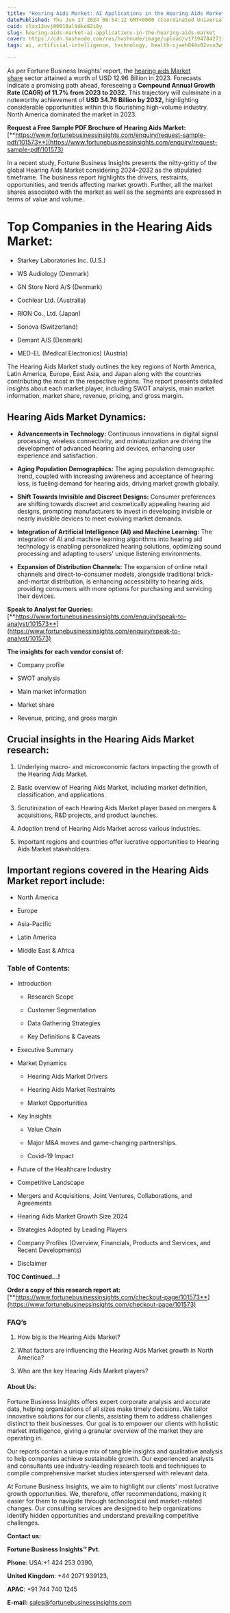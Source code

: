 ```yaml
---
title: "Hearing Aids Market: AI Applications in the Hearing Aids Market"
datePublished: Thu Jun 27 2024 08:54:12 GMT+0000 (Coordinated Universal Time)
cuid: clxx12ovj00010al9dko82i0y
slug: hearing-aids-market-ai-applications-in-the-hearing-aids-market
cover: https://cdn.hashnode.com/res/hashnode/image/upload/v1719478427110/fc7d208c-6e81-4f50-a5bf-435cb891bffa.png
tags: ai, artificial-intelligence, technology, health-cjaeh844x02vvo3wtj5r2s75q, healthcare, hearing-aids-market

---
```


As per Fortune Business Insights’ report, the [hearing aids Market share](https://www.fortunebusinessinsights.com/industry-reports/hearing-aids-market-101573) sector attained a worth of USD 12.96 Billion in 2023. Forecasts indicate a promising path ahead, foreseeing a **Compound Annual Growth Rate (CAGR) of 11.7% from 2023 to 2032.** This trajectory will culminate in a noteworthy achievement of **USD 34.76 Billion by 2032,** highlighting considerable opportunities within this flourishing high-volume industry. North America dominated the market in 2023.

**Request a Free Sample PDF Brochure of Hearing Aids Market:** [**https://www.fortunebusinessinsights.com/enquiry/request-sample-pdf/101573**](https://www.fortunebusinessinsights.com/enquiry/request-sample-pdf/101573)

In a recent study, Fortune Business Insights presents the nitty-gritty of the global Hearing Aids Market considering 2024–2032 as the stipulated timeframe. The business report highlights the drivers, restraints, opportunities, and trends affecting market growth. Further, all the market shares associated with the market as well as the segments are expressed in terms of value and volume.

# **Top Companies in the Hearing Aids Market:**

* Starkey Laboratories Inc. (U.S.)
    
* WS Audiology (Denmark)
    
* GN Store Nord A/S (Denmark)
    
* Cochlear Ltd. (Australia)
    
* RION Co., Ltd. (Japan)
    
* Sonova (Switzerland)
    
* Demant A/S (Denmark)
    
* MED-EL (Medical Electronics) (Austria)
    

The Hearing Aids Market study outlines the key regions of North America, Latin America, Europe, East Asia, and Japan along with the countries contributing the most in the respective regions. The report presents detailed insights about each market player, including SWOT analysis, main market information, market share, revenue, pricing, and gross margin.

## Hearing Aids Market **Dynamics**:

* **Advancements in Technology:** Continuous innovations in digital signal processing, wireless connectivity, and miniaturization are driving the development of advanced hearing aid devices, enhancing user experience and satisfaction.
    
* **Aging Population Demographics:** The aging population demographic trend, coupled with increasing awareness and acceptance of hearing loss, is fueling demand for hearing aids, driving market growth globally.
    
* **Shift Towards Invisible and Discreet Designs:** Consumer preferences are shifting towards discreet and cosmetically appealing hearing aid designs, prompting manufacturers to invest in developing invisible or nearly invisible devices to meet evolving market demands.
    
* **Integration of Artificial Intelligence (AI) and Machine Learning:** The integration of AI and machine learning algorithms into hearing aid technology is enabling personalized hearing solutions, optimizing sound processing and adapting to users' unique listening environments.
    
* **Expansion of Distribution Channels:** The expansion of online retail channels and direct-to-consumer models, alongside traditional brick-and-mortar distribution, is enhancing accessibility to hearing aids, providing consumers with more options for purchasing and servicing their devices.
    

**Speak to Analyst for Queries:** [**https://www.fortunebusinessinsights.com/enquiry/speak-to-analyst/101573**](https://www.fortunebusinessinsights.com/enquiry/speak-to-analyst/101573)

**The insights for each vendor consist of:**

* Company profile
    
* SWOT analysis
    
* Main market information
    
* Market share
    
* Revenue, pricing, and gross margin
    

## **Crucial insights in the Hearing Aids Market research:**

1. Underlying macro- and microeconomic factors impacting the growth of the Hearing Aids Market.
    
2. Basic overview of Hearing Aids Market, including market definition, classification, and applications.
    
3. Scrutinization of each Hearing Aids Market player based on mergers & acquisitions, R&D projects, and product launches.
    
4. Adoption trend of Hearing Aids Market across various industries.
    
5. Important regions and countries offer lucrative opportunities to Hearing Aids Market stakeholders.
    

## **Important regions covered in the Hearing Aids Market report include:**

* North America
    
* Europe
    
* Asia-Pacific
    
* Latin America
    
* Middle East & Africa
    

### **Table of Contents:**

* Introduction
    
    * Research Scope
        
    * Customer Segmentation
        
    * Data Gathering Strategies
        
    * Key Definitions & Caveats
        
* Executive Summary
    
* Market Dynamics
    
    * Hearing Aids Market Drivers
        
    * Hearing Aids Market Restraints
        
    * Market Opportunities
        
* Key Insights
    
    * Value Chain
        
    * Major M&A moves and game-changing partnerships.
        
    * Covid-19 Impact
        
* Future of the Healthcare Industry
    
* Competitive Landscape
    
* Mergers and Acquisitions, Joint Ventures, Collaborations, and Agreements
    
* Hearing Aids Market Growth Size 2024
    
* Strategies Adopted by Leading Players
    
* Company Profiles (Overview, Financials, Products and Services, and Recent Developments)
    
* Disclaimer
    

**TOC Continued…!**

**Order a copy of this research report at:** [**https://www.fortunebusinessinsights.com/checkout-page/101573**](https://www.fortunebusinessinsights.com/checkout-page/101573)

### **FAQ’s**

1. How big is the Hearing Aids Market?
    
2. What factors are influencing the Hearing Aids Market growth in North America?
    
3. Who are the key Hearing Aids Market players?
    

#### **About Us:**

Fortune Business Insights offers expert corporate analysis and accurate data, helping organizations of all sizes make timely decisions. We tailor innovative solutions for our clients, assisting them to address challenges distinct to their businesses. Our goal is to empower our clients with holistic market intelligence, giving a granular overview of the market they are operating in.

Our reports contain a unique mix of tangible insights and qualitative analysis to help companies achieve sustainable growth. Our experienced analysts and consultants use industry-leading research tools and techniques to compile comprehensive market studies interspersed with relevant data.

At Fortune Business Insights, we aim to highlight our clients' most lucrative growth opportunities. We, therefore, offer recommendations, making it easier for them to navigate through technological and market-related changes. Our consulting services are designed to help organizations identify hidden opportunities and understand prevailing competitive challenges.

**Contact us:**

**Fortune Business Insights™ Pvt.**

**Phone**: USA:+1 424 253 0390,

**United Kingdom**: +44 2071 939123,

**APAC**: +91 744 740 1245

**E-mail:** [sales@fortunebusinessinsights.com](mailto:sales@fortunebusinessinsights.com)